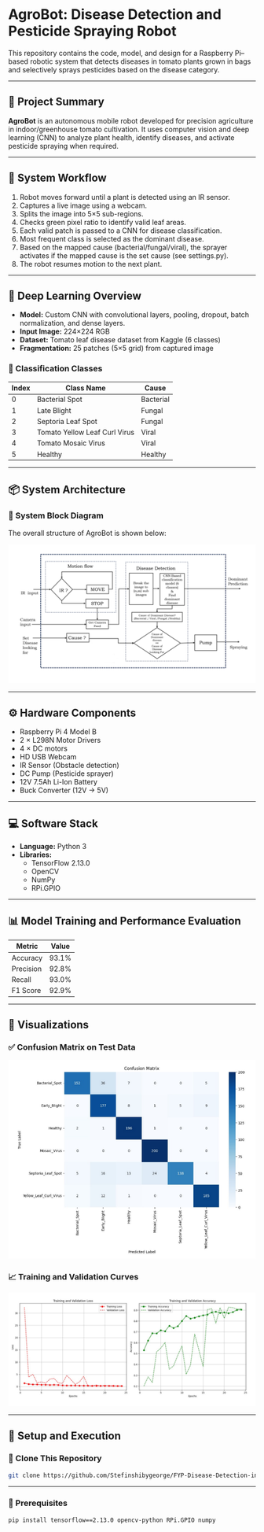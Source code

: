 # AgroBot: Disease Detection and Pesticide Spraying Robot

This repository contains the code, model, and design for a Raspberry Pi–based robotic system that detects diseases in tomato plants grown in bags and selectively sprays pesticides based on the disease category.

---

## 🌱 Project Summary

**AgroBot** is an autonomous mobile robot developed for precision agriculture in indoor/greenhouse tomato cultivation. It uses computer vision and deep learning (CNN) to analyze plant health, identify diseases, and activate pesticide spraying when required.

---

## 🔄 System Workflow

1. Robot moves forward until a plant is detected using an IR sensor.
2. Captures a live image using a webcam.
3. Splits the image into 5×5 sub-regions.
4. Checks green pixel ratio to identify valid leaf areas.
5. Each valid patch is passed to a CNN for disease classification.
6. Most frequent class is selected as the dominant disease.
7. Based on the mapped cause (bacterial/fungal/viral), the sprayer activates if the mapped cause is the set cause (see settings.py).
8. The robot resumes motion to the next plant.

---

## 🧠 Deep Learning Overview

- **Model:** Custom CNN with convolutional layers, pooling, dropout, batch normalization, and dense layers.
- **Input Image:** 224×224 RGB
- **Dataset:** Tomato leaf disease dataset from Kaggle (6 classes)
- **Fragmentation:** 25 patches (5×5 grid) from captured image

### 🎯 Classification Classes

| Index | Class Name                      | Cause     |
|-------|----------------------------------|-----------|
| 0     | Bacterial Spot                  | Bacterial |
| 1     | Late Blight                     | Fungal    |
| 2     | Septoria Leaf Spot              | Fungal    |
| 3     | Tomato Yellow Leaf Curl Virus   | Viral     |
| 4     | Tomato Mosaic Virus             | Viral     |
| 5     | Healthy                         | Healthy   |

---


## 📦 System Architecture

### 🧱 System Block Diagram
The overall structure of AgroBot is shown below:

![System Block Diagram](images/block.png)

---

## ⚙️ Hardware Components

- Raspberry Pi 4 Model B
- 2 × L298N Motor Drivers
- 4 × DC motors
- HD USB Webcam
- IR Sensor (Obstacle detection)
- DC Pump (Pesticide sprayer)
- 12V 7.5Ah Li-Ion Battery
- Buck Converter (12V → 5V)

---

## 💻 Software Stack

- **Language:** Python 3
- **Libraries:** 
  - TensorFlow 2.13.0
  - OpenCV
  - NumPy
  - RPi.GPIO

---
## 📊 Model Training and Performance Evaluation 

| Metric              | Value   |
|---------------------|---------|
| Accuracy            | 93.1%   |
| Precision           | 92.8%   |
| Recall              | 93.0%   |
| F1 Score            | 92.9%   |

---

## 🧪 Visualizations

### ✅ Confusion Matrix on Test Data
![Confusion Matrix](images/confusion_matrix.png)

### 📈 Training and Validation Curves
![Training Curves](images/curves.png)

---

## 🚀 Setup and Execution

### 🔁 Clone This Repository

```bash
git clone https://github.com/Stefinshibygeorge/FYP-Disease-Detection-in-Tomato-and-Pesticide-spraying.git
```
---

### 🔧 Prerequisites

```bash
pip install tensorflow==2.13.0 opencv-python RPi.GPIO numpy


